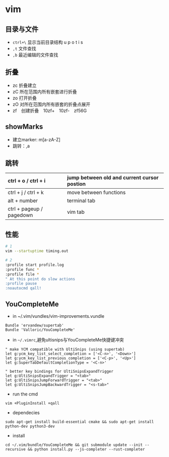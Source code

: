 # vim

## 目录与文件

* `ctrl+\` 显示当前目录结构 u p o t i s 
* `,t` 文件查找
* `,b` 最近编辑的文件查找

## 折叠

* zc 折叠建立
* zC 所在范围内所有嵌套进行折叠
* zo 打开折叠 
* zO 对所在范围内所有嵌套的折叠点展开
* zf　创建折叠　10zf+　10zf-　zf56G

## showMarks

* 建立marker: m\[a-zA-Z\]
* 跳转：,a

## 跳转

| ctrl + o /  ctrl + i | jump between old and current cursor postion |
| :--- | :--- |
| ctrl + j / ctrl + k | move between functions |
| alt + number | terminal tab |
| ctrl + pageup / pagedown | vim tab |



## 性能

```sh
# 1
vim --startuptime timing.out

# 2
:profile start profile.log
:profile func *
:profile file *
" At this point do slow actions
:profile pause
:noautocmd qall!
```

## YouCompleteMe

- in ~/.vim/vundles/vim-improvements.vundle
 
```
Bundle 'ervandew/supertab'
Bundle 'Valloric/YouCompleteMe'
``` 
- in ```~/.vimrc```,避免ultisnips与YouCompleteMe快捷键冲突

```vim
" make YCM compatible with UltiSnips (using supertab)
let g:ycm_key_list_select_completion = ['<C-n>', '<Down>']
let g:ycm_key_list_previous_completion = ['<C-p>', '<Up>']
let g:SuperTabDefaultCompletionType = '<C-n>'

" better key bindings for UltiSnipsExpandTrigger
let g:UltiSnipsExpandTrigger = "<tab>"
let g:UltiSnipsJumpForwardTrigger = "<tab>"
let g:UltiSnipsJumpBackwardTrigger = "<s-tab>"
```

- run the cmd

``` 
vim +PluginInstall +qall
```

- dependecies

```
sudo apt-get install build-essential cmake && sudo apt-get install python-dev python3-dev
```

- install 

```
cd ~/.vim/bundle/YouCompleteMe && git submodule update --init --recursive && python install.py --js-completer --rust-completer 
```


